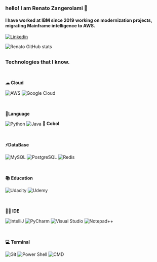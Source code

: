 ### hello! I am Renato Zangerolami 👨
#### I have worked at IBM since 2019 working on modernization projects, migrating Mainframe intelligence to AWS.<br/>

[![Linkedin](https://img.shields.io/badge/LinkedIn-0077B5?style=for-the-badge&logo=linkedin&logoColor=white)](https://www.linkedin.com/in/renato-zangerolami/)

![Renato GitHub stats](https://github-readme-stats.vercel.app/api?username=renatozanger&show_icons=true&theme=radical)
##
### Technologies that I know.

<div style="display: inline_block"><br/>
    <p><strong>☁ Cloud</strong></p>
    <img align="center" alt="AWS" src="https://img.shields.io/badge/Amazon_AWS-232F3E?style=for-the-badge&logo=amazon-aws&logoColor=white" >
    <img align="center" alt="Google Cloud" src="https://img.shields.io/badge/Google_Cloud-4285F4?style=for-the-badge&logo=google-cloud&logoColor=white   " >
</div><br/>

<div style="display: inline_block"><br/>
    <p><strong>🚀Language</strong></p>
    <img align="center" alt="Python" src="https://img.shields.io/badge/Python-3776AB?style=for-the-badge&logo=python&logoColor=white" >
    <img align="center" alt="Java" src="https://img.shields.io/badge/Java-ED8B00?style=for-the-badge&logo=openjdk&logoColor=white" >
    <strong>🦖 Cobol</strong>
    <br/>
</div><br/>

<div style="display: inline_block"><br/>
    <p><strong>⚡DataBase</strong></p>
    <img align="center" alt="MySQL" src="https://img.shields.io/badge/MySQL-00000F?style=for-the-badge&logo=mysql&logoColor=white" >
    <img align="center" alt="PostgreSQL" src="https://img.shields.io/badge/PostgreSQL-316192?style=for-the-badge&logo=postgresql&logoColor=white" >
    <img align="center" alt="Redis" src="https://img.shields.io/badge/redis-%23DD0031.svg?&style=for-the-badge&logo=redis&logoColor=white" >
    <br/>
</div><br/>

<div style="display: inline_block"><br/>
    <p><strong>📚 Education</strong></p>
    <img align="center" alt="Udacity" src="https://img.shields.io/badge/Udacity-grey?style=for-the-badge&logo=udacity&logoColor=#5FCFEE" >
    <img align="center" alt="Udemy" src="https://img.shields.io/badge/Udemy-EC5252?style=for-the-badge&logo=Udemy&logoColor=white" >
    <br/>
</div><br/>

<div style="display: inline_block"><br/>
    <p><strong>👨‍💻 IDE</strong></p>
    <img align="center" alt="IntelliJ" src="https://img.shields.io/badge/IntelliJ_IDEA-000000.svg?style=for-the-badge&logo=intellij-idea&logoColor=white" >
    <img align="center" alt="PyCharm" src="https://img.shields.io/badge/PyCharm-000000.svg?&style=for-the-badge&logo=PyCharm&logoColor=white" >
    <img align="center" alt="Visual Studio" src="https://img.shields.io/badge/Visual_Studio_Code-0078D4?style=for-the-badge&logo=visual%20studio%20code&logoColor=white" >
    <img align="center" alt="Notepad++" src="https://img.shields.io/badge/Notepad++-90E59A.svg?style=for-the-badge&logo=notepad%2B%2B&logoColor=black" >
    <br/>
</div><br/>

<div style="display: inline_block"><br/>
    <p><strong>💻 Terminal</strong></p>
    <img align="center" alt="Git" src="https://img.shields.io/badge/GIT-E44C30?style=for-the-badge&logo=git&logoColor=white" >
    <img align="center" alt="Power Shell" src="https://img.shields.io/badge/powershell-5391FE?style=for-the-badge&logo=powershell&logoColor=white" >
    <img align="center" alt="CMD" src="https://img.shields.io/badge/windows%20terminal-4D4D4D?style=for-the-badge&logo=windows%20terminal&logoColor=white" >
    <br/>
</div><br/>
